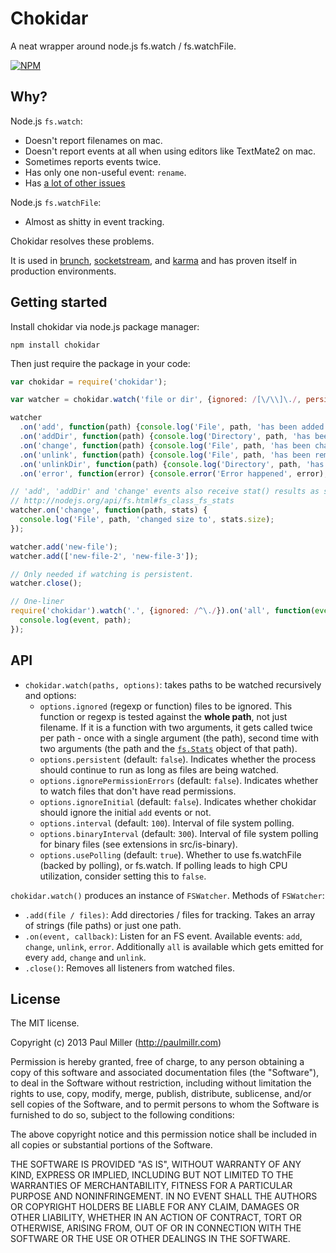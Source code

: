 # Chokidar
A neat wrapper around node.js fs.watch / fs.watchFile.

[![NPM](https://nodei.co/npm-dl/chokidar.png)](https://nodei.co/npm/chokidar/)

## Why?
Node.js `fs.watch`:

* Doesn't report filenames on mac.
* Doesn't report events at all when using editors like TextMate2 on mac.
* Sometimes reports events twice.
* Has only one non-useful event: `rename`.
* Has [a lot of other issues](https://github.com/joyent/node/search?q=fs.watch&type=Issues)

Node.js `fs.watchFile`:

* Almost as shitty in event tracking.

Chokidar resolves these problems.

It is used in
[brunch](http://brunch.io),
[socketstream](http://www.socketstream.org),
and [karma](http://karma-runner.github.io)
and has proven itself in production environments.

## Getting started
Install chokidar via node.js package manager:

    npm install chokidar

Then just require the package in your code:

```javascript
var chokidar = require('chokidar');

var watcher = chokidar.watch('file or dir', {ignored: /[\/\\]\./, persistent: true});

watcher
  .on('add', function(path) {console.log('File', path, 'has been added');})
  .on('addDir', function(path) {console.log('Directory', path, 'has been added');})
  .on('change', function(path) {console.log('File', path, 'has been changed');})
  .on('unlink', function(path) {console.log('File', path, 'has been removed');})
  .on('unlinkDir', function(path) {console.log('Directory', path, 'has been removed');})
  .on('error', function(error) {console.error('Error happened', error);})

// 'add', 'addDir' and 'change' events also receive stat() results as second argument.
// http://nodejs.org/api/fs.html#fs_class_fs_stats
watcher.on('change', function(path, stats) {
  console.log('File', path, 'changed size to', stats.size);
});

watcher.add('new-file');
watcher.add(['new-file-2', 'new-file-3']);

// Only needed if watching is persistent.
watcher.close();

// One-liner
require('chokidar').watch('.', {ignored: /^\./}).on('all', function(event, path) {
  console.log(event, path);
});

```

## API
* `chokidar.watch(paths, options)`: takes paths to be watched recursively and options:
    * `options.ignored` (regexp or function) files to be ignored.
      This function or regexp is tested against the **whole path**,
      not just filename. If it is a function with two arguments, it gets called
      twice per path - once with a single argument (the path), second time with
      two arguments (the path and the [`fs.Stats`](http://nodejs.org/api/fs.html#fs_class_fs_stats)
      object of that path).
    * `options.persistent` (default: `false`). Indicates whether the process
    should continue to run as long as files are being watched.
    * `options.ignorePermissionErrors` (default: `false`). Indicates
      whether to watch files that don't have read permissions.
    * `options.ignoreInitial` (default: `false`). Indicates whether chokidar
    should ignore the initial `add` events or not.
    * `options.interval` (default: `100`). Interval of file system polling.
    * `options.binaryInterval` (default: `300`). Interval of file system
    polling for binary files (see extensions in src/is-binary).
    * `options.usePolling` (default: `true`). Whether to use fs.watchFile
    (backed by polling), or fs.watch. If polling leads to high CPU utilization,
    consider setting this to `false`.

`chokidar.watch()` produces an instance of `FSWatcher`. Methods of `FSWatcher`:

* `.add(file / files)`: Add directories / files for tracking.
Takes an array of strings (file paths) or just one path.
* `.on(event, callback)`: Listen for an FS event.
Available events: `add`, `change`, `unlink`, `error`.
Additionally `all` is available which gets emitted for every `add`, `change` and `unlink`.
* `.close()`: Removes all listeners from watched files.

## License
The MIT license.

Copyright (c) 2013 Paul Miller (http://paulmillr.com)

Permission is hereby granted, free of charge, to any person obtaining a copy of
this software and associated documentation files (the "Software"), to deal in
the Software without restriction, including without limitation the rights to
use, copy, modify, merge, publish, distribute, sublicense, and/or sell copies
of the Software, and to permit persons to whom the Software is furnished to do
so, subject to the following conditions:

The above copyright notice and this permission notice shall be included in all
copies or substantial portions of the Software.

THE SOFTWARE IS PROVIDED "AS IS", WITHOUT WARRANTY OF ANY KIND, EXPRESS OR
IMPLIED, INCLUDING BUT NOT LIMITED TO THE WARRANTIES OF MERCHANTABILITY,
FITNESS FOR A PARTICULAR PURPOSE AND NONINFRINGEMENT. IN NO EVENT SHALL THE
AUTHORS OR COPYRIGHT HOLDERS BE LIABLE FOR ANY CLAIM, DAMAGES OR OTHER
LIABILITY, WHETHER IN AN ACTION OF CONTRACT, TORT OR OTHERWISE, ARISING FROM,
OUT OF OR IN CONNECTION WITH THE SOFTWARE OR THE USE OR OTHER DEALINGS IN THE
SOFTWARE.

